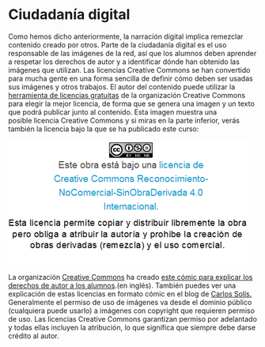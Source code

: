 # Ciudadanía digital

Como hemos dicho anteriormente, la narración digital implica remezclar contenido creado por otros. Parte de la ciudadanía digital es el uso responsable de las imágenes de la red, así que los alumnos deben aprender a respetar los derechos de autor y a identificar dónde han obtenido las imágenes que utilizan. Las licencias Creative Commons se han convertido para mucha gente en una forma sencilla de definir cómo deben ser usadas sus imágenes y otros trabajos. El autor del contenido puede utilizar la [herramienta de licencias gratuitas](https://creativecommons.org/choose/) de la organización Creative Commons para elegir la mejor licencia, de forma que se genera una imagen y un texto que podrá publicar junto al contenido. Esta imagen muestra una posible licencia Creative Commons y si miras en la parte inferior, verás también la licencia bajo la que se ha publicado este curso:


[![licencia CC](img/1_licencias.png)](https://creativecommons.org/licenses/by-nc-nd/4.0/)


La organización [Creative Commons](https://creativecommons.org/) ha creado [este cómic para explicar los derechos de autor a los alumnos](https://wiki.creativecommons.org/wiki/Sharing_Creative_Works).(en inglés). También puedes ver una explicación de estas licencias en formato cómic en el blog de [Carlos Solís.](https://azkware.files.wordpress.com/2010/08/nerdson216es.png) Generalmente el permiso de uso de imágenes va desde el dominio público (cualquiera puede usarlo) a imágenes con copyright que requieren permiso de uso. Las licencias Creative Commons garantizan permiso por adelantado y todas ellas incluyen la atribución, lo que significa que siempre debe darse crédito al autor.

